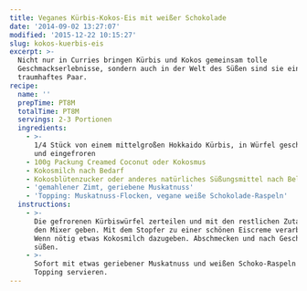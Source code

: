 ```yaml
---
title: Veganes Kürbis-Kokos-Eis mit weißer Schokolade
date: '2014-09-02 13:27:07'
modified: '2015-12-22 10:15:27'
slug: kokos-kuerbis-eis
excerpt: >-
  Nicht nur in Curries bringen Kürbis und Kokos gemeinsam tolle
  Geschmackserlebnisse, sondern auch in der Welt des Süßen sind sie ein
  traumhaftes Paar.
recipe:
  name: ''
  prepTime: PT8M
  totalTime: PT8M
  servings: 2-3 Portionen
  ingredients:
    - >-
      1/4 Stück von einem mittelgroßen Hokkaido Kürbis, in Würfel geschnitten
      und eingefroren
    - 100g Packung Creamed Coconut oder Kokosmus
    - Kokosmilch nach Bedarf
    - Kokosblütenzucker oder anderes natürliches Süßungsmittel nach Belieben
    - 'gemahlener Zimt, geriebene Muskatnuss'
    - 'Topping: Muskatnuss-Flocken, vegane weiße Schokolade-Raspeln'
  instructions:
    - >-
      Die gefrorenen Kürbiswürfel zerteilen und mit den restlichen Zutaten in
      den Mixer geben. Mit dem Stopfer zu einer schönen Eiscreme verarbeiten.
      Wenn nötig etwas Kokosmilch dazugeben. Abschmecken und nach Geschmack
      süßen.
    - >-
      Sofort mit etwas geriebener Muskatnuss und weißen Schoko-Raspeln als
      Topping servieren.
---
```


